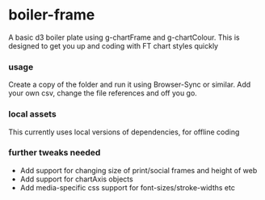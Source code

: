 # boiler-frame
A basic d3 boiler plate using g-chartFrame and g-chartColour. This is designed to get you up and coding with FT chart styles quickly

### usage
Create a copy of the folder and run it using Browser-Sync or similar. Add your own csv, change the file references and off you go. 

### local assets
This currently uses local versions of dependencies, for offline coding

### further tweaks needed
- Add support for changing size of print/social frames and height of web
- Add support for chartAxis objects
- Add media-specific css support for font-sizes/stroke-widths etc

